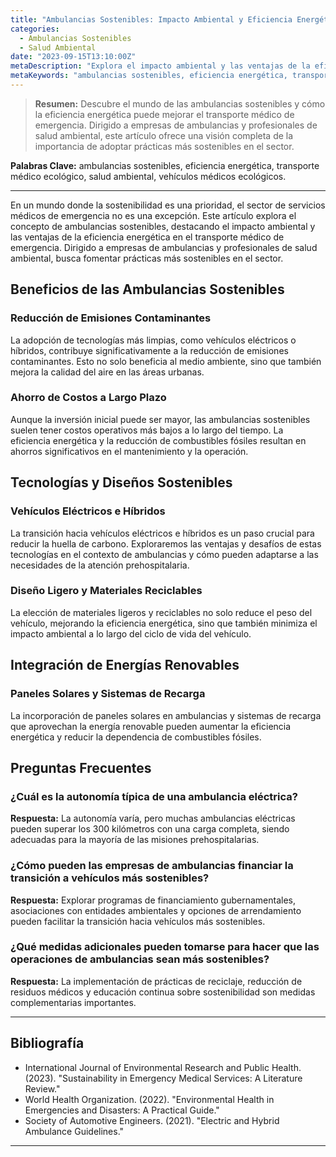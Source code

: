 ```yaml
---
title: "Ambulancias Sostenibles: Impacto Ambiental y Eficiencia Energética"
categories:
  - Ambulancias Sostenibles
  - Salud Ambiental
date: "2023-09-15T13:10:00Z"
metaDescription: "Explora el impacto ambiental y las ventajas de la eficiencia energética en ambulancias. Destinado a empresas de ambulancias y profesionales de salud ambiental, este artículo proporciona información esencial para avanzar hacia prácticas más sostenibles en el transporte médico de emergencia."
metaKeywords: "ambulancias sostenibles, eficiencia energética, transporte médico ecológico, salud ambiental, vehículos médicos ecológicos"
---
```


> **Resumen:** Descubre el mundo de las ambulancias sostenibles y cómo la eficiencia energética puede mejorar el transporte médico de emergencia. Dirigido a empresas de ambulancias y profesionales de salud ambiental, este artículo ofrece una visión completa de la importancia de adoptar prácticas más sostenibles en el sector.

**Palabras Clave:** ambulancias sostenibles, eficiencia energética, transporte médico ecológico, salud ambiental, vehículos médicos ecológicos.

---

En un mundo donde la sostenibilidad es una prioridad, el sector de servicios médicos de emergencia no es una excepción. Este artículo explora el concepto de ambulancias sostenibles, destacando el impacto ambiental y las ventajas de la eficiencia energética en el transporte médico de emergencia. Dirigido a empresas de ambulancias y profesionales de salud ambiental, busca fomentar prácticas más sostenibles en el sector.

## Beneficios de las Ambulancias Sostenibles

### Reducción de Emisiones Contaminantes

La adopción de tecnologías más limpias, como vehículos eléctricos o híbridos, contribuye significativamente a la reducción de emisiones contaminantes. Esto no solo beneficia al medio ambiente, sino que también mejora la calidad del aire en las áreas urbanas.

### Ahorro de Costos a Largo Plazo

Aunque la inversión inicial puede ser mayor, las ambulancias sostenibles suelen tener costos operativos más bajos a lo largo del tiempo. La eficiencia energética y la reducción de combustibles fósiles resultan en ahorros significativos en el mantenimiento y la operación.

## Tecnologías y Diseños Sostenibles

### Vehículos Eléctricos e Híbridos

La transición hacia vehículos eléctricos e híbridos es un paso crucial para reducir la huella de carbono. Exploraremos las ventajas y desafíos de estas tecnologías en el contexto de ambulancias y cómo pueden adaptarse a las necesidades de la atención prehospitalaria.

### Diseño Ligero y Materiales Reciclables

La elección de materiales ligeros y reciclables no solo reduce el peso del vehículo, mejorando la eficiencia energética, sino que también minimiza el impacto ambiental a lo largo del ciclo de vida del vehículo.

## Integración de Energías Renovables

### Paneles Solares y Sistemas de Recarga

La incorporación de paneles solares en ambulancias y sistemas de recarga que aprovechan la energía renovable pueden aumentar la eficiencia energética y reducir la dependencia de combustibles fósiles.

## Preguntas Frecuentes

### ¿Cuál es la autonomía típica de una ambulancia eléctrica?
**Respuesta:** La autonomía varía, pero muchas ambulancias eléctricas pueden superar los 300 kilómetros con una carga completa, siendo adecuadas para la mayoría de las misiones prehospitalarias.

### ¿Cómo pueden las empresas de ambulancias financiar la transición a vehículos más sostenibles?
**Respuesta:** Explorar programas de financiamiento gubernamentales, asociaciones con entidades ambientales y opciones de arrendamiento pueden facilitar la transición hacia vehículos más sostenibles.

### ¿Qué medidas adicionales pueden tomarse para hacer que las operaciones de ambulancias sean más sostenibles?
**Respuesta:** La implementación de prácticas de reciclaje, reducción de residuos médicos y educación continua sobre sostenibilidad son medidas complementarias importantes.

---

## Bibliografía

- International Journal of Environmental Research and Public Health. (2023). "Sustainability in Emergency Medical Services: A Literature Review."
- World Health Organization. (2022). "Environmental Health in Emergencies and Disasters: A Practical Guide."
- Society of Automotive Engineers. (2021). "Electric and Hybrid Ambulance Guidelines."

---
